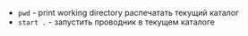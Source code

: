 * `pwd` - print working directory распечатать текущий каталог
* `start .` - запустить проводник в текущем каталоге